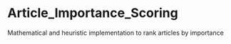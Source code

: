 # Article_Importance_Scoring
Mathematical and heuristic implementation to rank articles by importance
